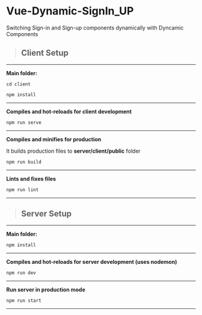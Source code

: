 # Vue-Dynamic-SignIn_UP
Switching Sign-in and Sign-up components dynamically with Dyncamic Components
>## Client Setup
---
   **Main folder:**
    
    cd client

    npm install
---
**Compiles and hot-reloads for client development**

    npm run serve
---
**Compiles and minifies for production**

It builds production files to **server/client/public** folder

    npm run build
---
**Lints and fixes files**

    npm run lint    
---
> ## Server Setup
---
   **Main folder:**
    
    npm install 

---
**Compiles and hot-reloads for server development (uses nodemon)**

    npm run dev
---
**Run server in production mode**

    npm run start
---